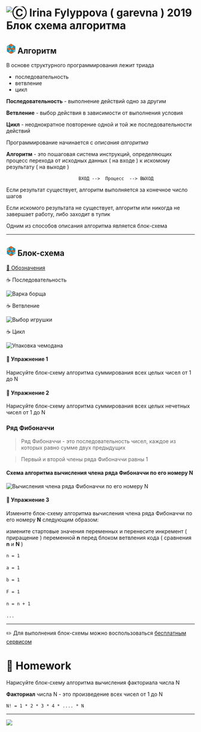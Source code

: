 [footer]: https://github.com/garevna/js-course/raw/master/images/a-level-ico.png?raw=true
[ico20]: https://raw.githubusercontent.com/garevna/a-level-js-lessons/master/ico/a-level-20.png
[ico25]: https://raw.githubusercontent.com/garevna/a-level-js-lessons/master/ico/a-level-25.png
[hw-30]: https://raw.githubusercontent.com/garevna/a-level-js-lessons/master/ico/briefcase-30.png
[cap-30]: https://raw.githubusercontent.com/garevna/a-level-js-lessons/master/ico/coffee-30.png
[warn-25]: https://raw.githubusercontent.com/garevna/a-level-js-lessons/master/ico/warning-25.png
[link-25]: https://raw.githubusercontent.com/garevna/a-level-js-lessons/master/ico/link-25.png
[err-20]: https://raw.githubusercontent.com/garevna/a-level-js-lessons/master/ico/no_entry-20.png
[err-25]: https://raw.githubusercontent.com/garevna/a-level-js-lessons/master/ico/no_entry-25.png
[err-30]: https://raw.githubusercontent.com/garevna/a-level-js-lessons/master/ico/no_entry-30.png


# <img src="https://avatars2.githubusercontent.com/u/19735284?s=40&v=4" width="30" title="Ⓒ Irina Fylyppova ( garevna ) 2019"/> Блок схема алгоритма

## ![ico25] Алгоритм

В основе структурного программирования лежит триада

- последовательность
- ветвление
- цикл

**Последовательность** - выполнение действий одно за другим

**Ветвление** - выбор действия в зависимости от выполнения условия

**Цикл** - неоднократное повторение одной и той же последовательности действий

Программирование начинается с *описания алгоритма*

**Алгоритм** - это пошаговая система инструкций, определяющих процесс перехода
от исходных данных ( на входе ) к искомому результату ( на выходе )

                               ВХОД -->  Процесс  --> ВЫХОД

Если результат существует, алгоритм выполняется за конечное число шагов

Если искомого результата не существует, алгоритм или никогда не завершает работу, либо заходит в тупик

Одним из способов описания алгоритма является блок-схема

____________________________________________________________________________

## ![ico25] Блок-схема

[🔗 Обозначения](https://pro-prof.com/archives/1462 "Обозначения")

☕ Последовательность

![]( https://garevna.github.io/js-samples/images/block-scheme-03.png "Варка борща")

☕ Ветвление

![]( https://garevna.github.io/js-samples/images/block-scheme-02.png "Выбор игрушки")

☕ Цикл

![]( https://garevna.github.io/js-samples/images/block-scheme-01.png "Упаковка чемодана")

#### 💼 Упражнение 1

Нарисуйте блок-схему алгоритма суммирования всех целых чисел от 1 до N

#### 💼 Упражнение 2

Нарисуйте блок-схему алгоритма суммирования всех целых нечетных чисел от 1 до N

###  Ряд Фибоначчи

> Ряд Фибоначчи - это последовательность чисел,
каждое из которых равно сумме двух предыдущих

> Первый и второй члены ряда Фибоначчи равны 1

#### Схема алгоритма вычисления члена ряда Фибоначчи по его номеру N

![]( https://garevna.github.io/js-samples/images/block-scheme-04.png "Вычисления члена ряда Фибоначчи по его номеру N")

#### 💼 Упражнение 3

Измените блок-схему алгоритма вычисления члена ряда Фибоначчи по его номеру **N**
следующим образом:

измените стартовые значения переменных и перенесите инкремент ( приращение )
переменной **n** перед блоком ветвления кода ( сравнения **n** и **N** )

    n = 1

    a = 1

    b = 1

    F = 1

    n = n + 1

    ...


***

✏️ Для выполнения блок-схемы можно воспользоваться [бесплатным сервисом](https://www.draw.io/)


# 💼 Homework

Нарисуйте блок-схему алгоритма вычисления факториала числа N

**Факториал** числа N - это произведение всех чисел от 1 до N
```
N! = 1 * 2 * 3 * 4 * .... * N
```

_________________________________________________________________________

![](https://github.com/garevna/js-course/raw/master/images/a-level-ico.png?raw=true)
